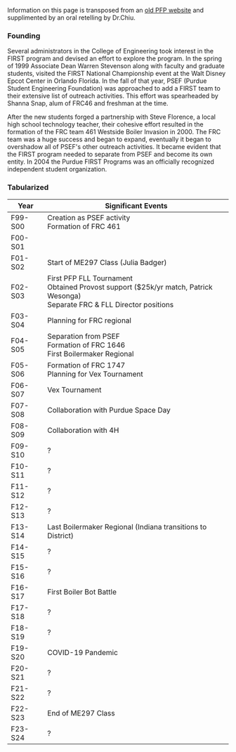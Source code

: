 Information on this page is transposed from an [old PFP website](https://engineering.purdue.edu/PUFIRST/ProgramHistory.htm) and supplimented by an oral retelling by Dr.Chiu.

### Founding
Several administrators in the College of Engineering took interest in the FIRST program and devised an effort to explore the program. In the spring of 1999 Associate Dean Warren Stevenson along with faculty and graduate students, visited the FIRST National Championship event at the Walt Disney Epcot Center in Orlando Florida. In the fall of that year, PSEF (Purdue Student Engineering Foundation) was approached to add a FIRST team to their extensive list of outreach activities. This effort was spearheaded by Shanna Snap, alum of FRC46 and freshman at the time.

After the new students forged a partnership with Steve Florence, a local high school technology teacher, their cohesive effort resulted in the formation of the FRC team 461 Westside Boiler Invasion in 2000. The FRC team was a huge success and began to expand, eventually it began to overshadow all of PSEF's other outreach activities. It became evident that the FIRST program needed to separate from PSEF and become its own entity. In 2004 the Purdue FIRST Programs was an officially recognized independent student organization.

### Tabularized

| Year | Significant Events |
|---|---|
| F99-S00 | Creation as PSEF activity<br>Formation of FRC 461 |
| F00-S01 |  |
| F01-S02 | Start of ME297 Class (Julia Badger) |
| F02-S03 | First PFP FLL Tournament<br>Obtained Provost support ($25k/yr match, Patrick Wesonga)<br>Separate FRC & FLL Director positions |
| F03-S04 | Planning for FRC regional |
| F04-S05 | Separation from PSEF<br>Formation of FRC 1646<br>First Boilermaker Regional  |
| F05-S06 | Formation of FRC 1747<br>Planning for Vex Tournament |
| F06-S07 | Vex Tournament |
| F07-S08 | Collaboration with Purdue Space Day |
| F08-S09 | Collaboration with 4H |
| F09-S10 | ? |
| F10-S11 | ? |
| F11-S12 | ? |
| F12-S13 | ? |
| F13-S14 | Last Boilermaker Regional (Indiana transitions to District) |
| F14-S15 | ? |
| F15-S16 | ? |
| F16-S17 | First Boiler Bot Battle |
| F17-S18 | ? |
| F18-S19 | ? |
| F19-S20 | COVID-19 Pandemic |
| F20-S21 | ? |
| F21-S22 | ? |
| F22-S23 | End of ME297 Class |
| F23-S24 | ? |
